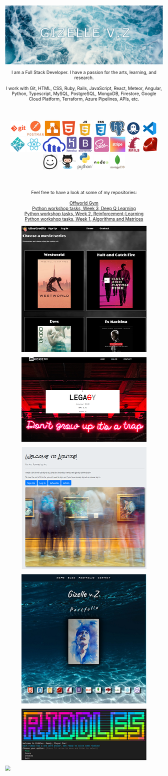 ![Banner](docs/banner3.png)

<p align="center">
  I am a Full Stack Developer. I have a passion for the arts, learning, and research.
  <br></br>
  I work with Git, HTML, CSS, Ruby, Rails, JavaScript, React, Meteor, Angular, Python, Typescript, MySQL, PostgreSQL, MongoDB, Firestore, Google Cloud Platform, Terraform, Azure Pipelines, APIs, etc.
</p>


<br></br>
<p align="center">
    <img src="docs/git.png" alt="GIT">
    <img src="docs/postman.jpg" alt="POSTMAN">
    <img src="docs/draw_io.png" alt="DRAW_IO">
    <img src="docs/html.png" alt="HTML">
    <img src="docs/javascript.png" alt="JAVASCRIPT">
    <img src="docs/css.png" alt="CSS">
    <img src="docs/PostgreSQL_logo.png" alt="POSTGRESQL">
    <img src="docs/rapidapi.png" alt="RAPID API">
    <img src="docs/vs.png" alt="VS CODE">
    <img src="docs/netlify.png" alt="NETLIFY">
    <img src="docs/react.png" alt="REACT">
    <img src="docs/cloudinary.png" alt="CLOUDINARY">
    <img src="docs/heroku.png" alt="HEROKU">
    <img src="docs/bootstrap.png" alt="BOOTSTRAP">
    <img src="docs/sass.png" alt="SASS">
    <img src="docs/stripe.jpg" alt="STRIPE">
    <img src="docs/rails.png" alt="RAILS">
    <img src="docs/ruby.png" alt="RUBY">
    <img src="docs/balsamiq_wireframes.png" alt="BALSAMIQ_WIREFRAMES">
    <img src="docs/github.png" alt="GITHUB OCTOCAT"> 
    <img src="docs/python.png" alt="PYTHON">
    <img src="docs/node.png" alt="NODEJS">
    <img src="docs/mongodb.png" alt="MONGODB">
</p>
<br></br>

<p align="center">
  Feel free to have a look at some of my repositories:
  <br></br>
  <a href="https://github.com/Ellezique/offworld-gym/tree/Ellezique_Gizelle">Offworld Gym</a><br>
  <a href="https://github.com/Ellezique/Python-workshop-tasks-W3-Deep-Q-Learning">Python workshop tasks, Week 3, Deep Q Learning</a><br>
  <a href="https://github.com/Ellezique/Python-workshop-tasks-W2-Reinforcement-Learning">Python workshop tasks, Week 2, Reinforcement-Learning</a><br>
  <a href="https://github.com/Ellezique/Python-workshop-tasks-W1">Python workshop tasks, Week 1, Algorithms and Matrices</a>
</p>


<p align="center">
  <a href="https://github.com/Ellezique/Full-Stack-App-PART-A" target="_blank">
    <img src="docs/projects/aftercredits.PNG" alt="AfterCredits">
  </a>
</p>

<p align="center">
  <a href="https://github.com/Ellezique/Arcade-Secretary-as-deployed" target="_blank">
    <img src="docs/projects/arcadesecretary.PNG" alt="Arcade Secretary">
  </a>
</p>

<p align="center">
  <a href="https://github.com/Ellezique/Artize-" target="_blank">
    <img src="docs/projects/artize.PNG" alt="Artize">
  </a>
</p>

<p align="center">
  <a href="https://github.com/Ellezique/portfolio-website/" target="_blank">
    <img src="docs/projects/portfolio.PNG" alt="Portfolio">
  </a>
</p>

<p align="center">
  <a href="https://github.com/Ellezique/ruby-riddles-game" target="_blank">
    <img src="docs/projects/riddles.PNG" alt="Riddles">
  </a>
</p>

![](https://komarev.com/ghpvc/?username=Ellezique)
<!--
To display project linked images in a one row, two column format, generate a table at:
https://tableconvert.com/
-->
